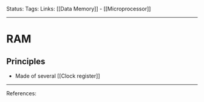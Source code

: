 Status:
Tags:
Links: [[Data Memory]] - [[Microprocessor]]
___
# RAM
## Principles
- Made of several [[Clock register]]

___
References: